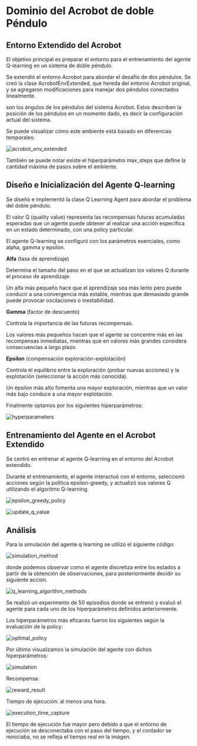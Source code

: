# Dominio del Acrobot de doble Péndulo

## **Entorno Extendido del Acrobot**

El objetivo principal es preparar el entorno para el entrenamiento del agente Q-learning en un sistema de doble péndulo.

Se extendió el entorno Acrobot para abordar el desafío de dos péndulos. Se creó la clase AcrobotEnvExtended, que hereda del entorno Acrobot original, y se agregaron modificaciones para manejar dos péndulos conectados linealmente.

son los ángulos de los péndulos del sistema Acrobot. Estos describen la posición de los péndulos en un momento dado, es decir la configuración actual del sistema.

Se puede visualizar cómo este ambiente está basado en diferencias temporales:

![acrobot_env_extended](../Image%20Captures/acrobot_env_extended.png)

También se puede notar existe el hiperparámetro max_steps que define la cantidad máxima de pasos sobre el ambiente.

## **Diseño e Inicialización del Agente Q-learning**

Se diseñó e implementó la clase Q Learning Agent para abordar el problema del doble péndulo.

El valor Q (quality value) representa las recompensas futuras acumuladas esperadas que un agente puede obtener al realizar una acción específica en un estado determinado, con una policy particular.

El agente Q-learning se configuró con los parámetros esenciales, como alpha, gamma y epsilon.

**Alfa** (tasa de aprendizaje)

Determina el tamaño del paso en el que se actualizan los valores Q durante el proceso de aprendizaje.

Un alfa más pequeño hace que el aprendizaje sea más lento pero puede conducir a una convergencia más estable, mientras que demasiado grande puede provocar oscilaciones o inestabilidad.

**Gamma** (factor de descuento)

Controla la importancia de las futuras recompensas.

Los valores más pequeños hacen que el agente se concentre más en las recompensas inmediatas, mientras que en valores más grandes considera consecuencias a largo plazo.

**Epsilon** (compensación exploración-explotación)

Controla el equilibrio entre la exploración (probar nuevas acciones) y la explotación (seleccionar la acción más conocida).

Un épsilon más alto fomenta una mayor exploración, mientras que un valor más bajo conduce a una mayor explotación.

Finalmente optamos por los siguientes hiperparámetros:

![hyperparameters](../Image%20Captures/hyperparameters.png)

## **Entrenamiento del Agente en el Acrobot Extendido**

Se centró en entrenar el agente Q-learning en el entorno del Acrobot extendido.

Durante el entrenamiento, el agente interactuó con el entorno, seleccionó acciones según la política epsilon-greedy, y actualizó sus valores Q utilizando el algoritmo Q-learning.

![epsilon_greedy_policy](../Image%20Captures/greedy_policy.png)

![update_q_value](../Image%20Captures/q_value_reinforcement.png)

## **Análisis**

Para la simulación del agente q learning se utilizó el siguiente código:

![simulation_method](../Image%20Captures/simulation_method.png)

donde podemos observar como el agente discretiza entre los estados a partir de la obtención de observaciones, para posteriormente decidir su siguiente acción.

![q_learning_algorithm_methods](../Image%20Captures/q_learning_algorithm_methods_capture.png)

Se realizó un experimento de 50 episodios donde se entrenó y evaluó el agente para cada uno de los hiperparámetros definidos anteriormente.

Los hiperparámetros más eficaces fueron los siguientes según la evaluación de la policy:

![optimal_policy](../Image%20Captures/optimal_policy_result.png)

Por último visualizamos la simulación del agente con dichos hiperparámetros:

![simulation](../Image%20Captures/simulation_capture_result.png)

Recompensa:

![reward_result](../Image%20Captures/utility_result.png)

Tiempo de ejecución: al menos una hora.

![execution_time_capture](../Image%20Captures/execution_time_capture.png)

El tiempo de ejecución fue mayor pero debido a que el entorno de ejecución se desconectaba con el paso del tiempo, y el contador se reiniciaba, no se refleja el tiempo real en la imágen.